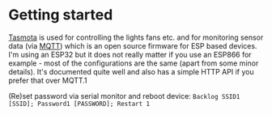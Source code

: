 # Getting started
[Tasmota](https://tasmota.github.io/docs/) is used for controlling the lights fans etc. and for monitoring sensor data (via [MQTT](https://de.wikipedia.org/wiki/MQTT)) which is an open source
firmware for ESP based devices. I'm using an ESP32 but it does not really matter if you use an ESP866 for example -
most of the configurations are the same (apart from some minor details). It's documented quite well and also has a simple HTTP API if you prefer that over MQTT.1


(Re)set password via serial monitor and reboot device: `Backlog SSID1 [SSID]; Password1 [PASSWORD]; Restart 1`